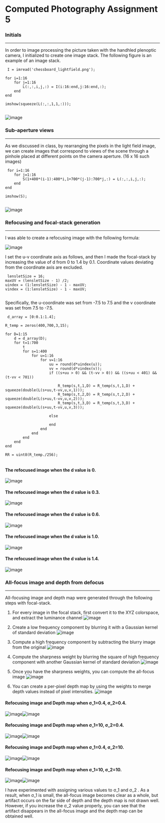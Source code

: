 # Computed Photography Assignment 5

### Initials
-------------
In order to image processing the picture taken with the handhled plenoptic camera, I initialized to create one image stack. The following figure is an example of an image stack.

<pre><code> I = imread('chessboard_lightfield.png');
 
for i=1:16
    for j=1:16
        L(:,:,i,j,:) = I(i:16:end,j:16:end,:);
    end
end
 
imshow(squeeze(L(:,:,1,1,:)));

</code></pre>

![image](https://user-images.githubusercontent.com/45420635/49524929-05ec1e80-f8f0-11e8-8f6f-737a95afe6ba.png)

### Sub-aperture views
-------------
As we discussed in class, by rearranging the pixels in the light field image, we can create images that correspond to views of the scene through a pinhole placed at different points on the camera aperture. (16 x 16 such images)

<pre><code> for i=1:16
    for j=1:16
        S(1+400*(i-1):400*i,1+700*(j-1):700*j,:) = L(:,:,i,j,:);
    end
end
 
imshow(S);

</code></pre>

![image](https://user-images.githubusercontent.com/45420635/49524996-23b98380-f8f0-11e8-8a59-f505174ce9f8.png)

### Refocusing and focal-stack generation
-------------
I was able to create a refocusing image with the following formula:

![image](https://user-images.githubusercontent.com/45420635/49525037-35029000-f8f0-11e8-9f7f-df985d2fc302.png)

I set the u-v coordinate axis as follows, and then I made the focal-stack by increasing the value of d from 0 to 1.4 by 0.1. Coordinate values deviating from the coordinate axis are excluded.

<pre><code> lensletSize = 16;
maxUV = (lensletSize - 1) /2;
uindex = (1:lensletSize) - 1 - maxUV;
vindex = (1:lensletSize) - 1 - maxUV;
 
</code></pre>

Specifically, the u-coordinate was set from -7.5 to 7.5 and the v coordinate was set from 7.5 to -7.5.

<pre><code> d_array = [0:0.1:1.4];
 
R_temp = zeros(400,700,3,15);
 
for D=1:15
    d = d_array(D);
    for t=1:700
        t
        for s=1:400
            for u=1:16
                for v=1:16
                    uu = round(d*uindex(u));
                    vv = round(d*vindex(v));
                    if ((s+uu > 0) && (t-vv > 0)) && ((s+uu < 401) && (t-vv < 701))
 
                        R_temp(s,t,1,D) = R_temp(s,t,1,D) + squeeze(double(L(s+uu,t-vv,u,v,1)));
                        R_temp(s,t,2,D) = R_temp(s,t,2,D) + squeeze(double(L(s+uu,t-vv,u,v,2)));
                        R_temp(s,t,3,D) = R_temp(s,t,3,D) + squeeze(double(L(s+uu,t-vv,u,v,3)));
 
                    else
 
                    end
                end
            end
        end
    end
end
 
RR = uint8(R_temp./256);

</code></pre>

####	The refocused image when the d value is 0.

![image](https://user-images.githubusercontent.com/45420635/49525158-798e2b80-f8f0-11e8-9de7-9e4dd3047fcf.png)

####	The refocused image when the d value is 0.3.

![image](https://user-images.githubusercontent.com/45420635/49525189-8f9bec00-f8f0-11e8-9db7-03f97122ed76.png)

####	The refocused image when the d value is 0.6.

![image](https://user-images.githubusercontent.com/45420635/49525197-96c2fa00-f8f0-11e8-8617-6062ae28bc08.png)

####	The refocused image when the d value is 1.0.

![image](https://user-images.githubusercontent.com/45420635/49525213-9d517180-f8f0-11e8-862f-c4fa8432b9da.png)

####	The refocused image when the d value is 1.4.

![image](https://user-images.githubusercontent.com/45420635/49525227-a3475280-f8f0-11e8-902c-0158a1e94ae6.png)

### All-focus image and depth from defocus
-------------
All-focusing image and depth map were generated through the following steps with focal-stack.

1)	For every image in the focal stack, first convert it to the XYZ colorspace, and extract the luminance channel
![image](https://user-images.githubusercontent.com/45420635/49525311-d4c01e00-f8f0-11e8-947b-dd385bad3d94.png)

2)	Create a low frequency component by blurring it with a Gaussian kernel of standard deviation
![image](https://user-images.githubusercontent.com/45420635/49525319-d8ec3b80-f8f0-11e8-9c89-991f3dbf0781.png)

3)	Compute a high frequency component by subtracting the blurry image from the original
![image](https://user-images.githubusercontent.com/45420635/49525326-ddb0ef80-f8f0-11e8-886b-071cafb33b38.png)

4)	Compute the sharpness weight by blurring the square of high frequency component with another Gaussian kernel of standard deviation
![image](https://user-images.githubusercontent.com/45420635/49525333-e1dd0d00-f8f0-11e8-8d5a-4bf136af0d9a.png)

5)	Once you have the sharpness weights, you can compute the all-focus image
![image](https://user-images.githubusercontent.com/45420635/49525343-e6a1c100-f8f0-11e8-8dc0-ee9f13c0d736.png)

6)	You can create a per-pixel depth map by using the weights to merge depth values instead of pixel intensities.
![image](https://user-images.githubusercontent.com/45420635/49525357-ec97a200-f8f0-11e8-9b04-c0f464912c09.png)

#### Refocusing image and Depth map when σ_1=0.4, σ_2=0.4.
![image](https://user-images.githubusercontent.com/45420635/49525427-0e912480-f8f1-11e8-8518-95c050d5f4fd.png)![image](https://user-images.githubusercontent.com/45420635/49525442-13ee6f00-f8f1-11e8-87d5-39cf6432a14c.png)

#### Refocusing image and Depth map when σ_1=10, σ_2=0.4.
![image](https://user-images.githubusercontent.com/45420635/49525467-2799d580-f8f1-11e8-9286-d8dc590e89d9.png)![image](https://user-images.githubusercontent.com/45420635/49525473-2cf72000-f8f1-11e8-85ad-81bada97c467.png)

#### Refocusing image and Depth map when σ_1=0.4, σ_2=10.
![image](https://user-images.githubusercontent.com/45420635/49525482-32546a80-f8f1-11e8-8575-b148522232d4.png)![image](https://user-images.githubusercontent.com/45420635/49525490-36808800-f8f1-11e8-8c24-0db21c314e9b.png)

#### Refocusing image and Depth map when σ_1=10, σ_2=10.
![image](https://user-images.githubusercontent.com/45420635/49525504-4009f000-f8f1-11e8-9ddc-0a6fcde2ee92.png)![image](https://user-images.githubusercontent.com/45420635/49525510-439d7700-f8f1-11e8-9e53-32f0611b9a2d.png)

I have experimented with assigning various values to σ_1 and σ_2  . As a result, when σ_1 is small, the all-focus image becomes clear as a whole, but artifact occurs on the far side of depth and the depth map is not drawn well. However, if you increase the σ_2 value properly, you can see that the artifact disappears in the all-focus image and the depth map can be obtained well.
